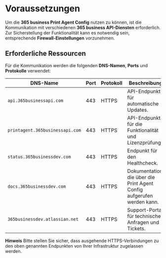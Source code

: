 # Voraussetzungen

Um die **365 business Print Agent Config** nutzen zu können, ist die Kommunikation mit verschiedenen **365 business API-Diensten** erforderlich.  
Zur Sicherstellung der Funktionalität kann es notwendig sein, entsprechende **Firewall-Einstellungen** vorzunehmen.

## Erforderliche Ressourcen

Für die Kommunikation werden die folgenden **DNS-Namen**, **Ports** und **Protokolle** verwendet:

| DNS-Name                         | Port | Protokoll | Beschreibung                                                                 |
|----------------------------------|------|-----------|------------------------------------------------------------------------------|
| `api.365businessapi.com`         | 443  | HTTPS     | API-Endpunkt für automatische Updates.                                       |
| `printagent.365businessapi.com`  | 443  | HTTPS     | API-Endpunkt für die Funktionalität und Lizenzprüfung.                       |
| `status.365businessdev.com`      | 443  | HTTPS     | Endpunkt für den Healthcheck.                                                |
| `docs.365businessdev.com`        | 443  | HTTPS     | Dokumentation, die über die Print Agent Config aufgerufen werden kann.       |
| `365businessdev.atlassian.net`   | 443  | HTTPS     | Support-Portal für technische Anfragen und Tickets.                          |


<div class="alert alert-info">
    <i class="fa-duotone fa-solid fa-circle-info fa-xl"></i>
    <strong>Hinweis</strong>
    Bitte stellen Sie sicher, dass ausgehende HTTPS-Verbindungen zu den oben genannten Endpunkten von Ihrer Infrastruktur zugelassen werden.
</div>